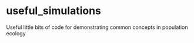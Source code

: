 # useful_simulations
Useful little bits of code for demonstrating common concepts in population ecology
